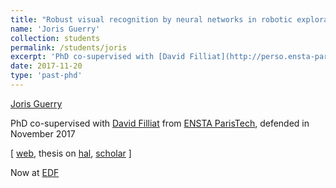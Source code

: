 ```yaml
---
title: "Robust visual recognition by neural networks in robotic exploration scenarios. Detect me if you can!"
name: 'Joris Guerry'
collection: students
permalink: /students/joris
excerpt: 'PhD co-supervised with [David Filliat](http://perso.ensta-paristech.fr/~filliat/eng/index.html) from [ENSTA ParisTech](https://www.ensta-paristech.fr/en), defended in November 2017'
date: 2017-11-20
type: 'past-phd'
---
```


[Joris Guerry](http://jorisguerry.fr/)

PhD co-supervised with [David Filliat]() from [ENSTA ParisTech](), defended in November 2017

\[ [web](http://jorisguerry.fr/), thesis on [hal](https://tel.archives-ouvertes.fr/tel-01680372), [scholar](https://scholar.google.fr/citations?user=Cnt_84AAAAAJ&hl=en) \]

Now at [EDF](https://www.edf.fr/en/the-edf-group/who-we-are/activities/research-and-development)
